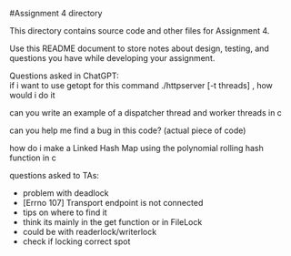 #Assignment 4 directory

This directory contains source code and other files for Assignment 4.

Use this README document to store notes about design, testing, and
questions you have while developing your assignment.


Questions asked in ChatGPT:  
if i want to use getopt for this command ./httpserver [-t threads] <port>, how would i do it  

can you write an example of a dispatcher thread and worker threads in c  

can you help me find a bug in this code? (actual piece of code)  

how do i make a Linked Hash Map using the polynomial rolling hash function in c  


questions asked to TAs:  

* problem with deadlock  
* [Errno 107] Transport endpoint is not connected  
* tips on where to find it  
* think its mainly in the get function or in FileLock  
* could be with readerlock/writerlock  
* check if locking correct spot  

 


  
